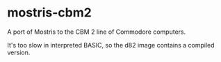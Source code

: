 # mostris-cbm2
A port of Mostris to the CBM 2 line of Commodore computers.

It's too slow in interpreted BASIC, so the d82 image contains a compiled version.
